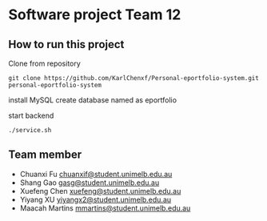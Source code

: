 <!--
 * @Descripsion: 
 * @Author: Xuefeng Chen
 * @Date: 2020-06-08 16:25:16
 * @LastEditTime: 2020-06-08 16:25:17
--> 

# Software project Team 12

## How to run this project

Clone from repository
```
git clone https://github.com/KarlChenxf/Personal-eportfolio-system.git personal-eportfolio-system
```

install MySQL
create database named as eportfolio

start backend
```
./service.sh
```


## Team member

+ Chuanxi Fu	chuanxif@student.unimelb.edu.au	
+ Shang Gao	gasg@student.unimelb.edu.au	
+ Xuefeng Chen	xuefeng@student.unimelb.edu.au	
+ Yiyang XU	yiyangx2@student.unimelb.edu.au
+ Maacah Martins	mmartins@student.unimelb.edu.au	
